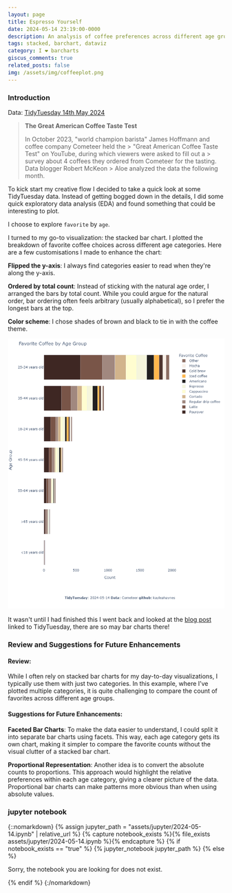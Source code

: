 ```yaml
---
layout: page
title: Espresso Yourself
date: 2024-05-14 23:19:00-0000
description: An analysis of coffee preferences across different age groups
tags: stacked, barchart, dataviz
category: I ❤️ barcharts
giscus_comments: true
related_posts: false
img: /assets/img/coffeeplot.png
---
```


### Introduction 
Data: [TidyTuesday 14th May 2024](https://github.com/rfordatascience/tidytuesday/tree/master/data/2024/2024-05-14)

> <b> The Great American Coffee Taste Test </b>
> 
> In October 2023, "world champion barista" James Hoffmann and coffee company Cometeer held the > "Great American Coffee Taste Test" on YouTube, during which viewers were asked to fill out a > survey about 4 coffees they ordered from Cometeer for the tasting. Data blogger Robert McKeon > Aloe analyzed the data the following month.

To kick start my creative flow I decided to take a quick look at some TidyTuesday data. Instead of getting bogged down in the details, I did some quick exploratory data analysis (EDA) and found something that could be interesting to plot. 

I choose to explore `favorite` by `age`. 

I turned to my go-to visualization: the stacked bar chart. I plotted the breakdown of favorite coffee choices across different age categories. Here are a few customisations I made to enhance the chart: 

<b>Flipped the y-axis</b>: I always find categories easier to read when they're along the y-axis.

<b>Ordered by total count</b>: Instead of sticking with the natural age order, I arranged the bars by total count. While you could argue for the natural order, bar ordering often feels arbitrary (usually alphabetical), so I prefer the longest bars at the top.

<b>Color scheme</b>: I chose shades of brown and black to tie in with the coffee theme.

![barchart](/assets/img/coffeeplot.png)

It wasn't until I had finished this I went back and looked at the [blog post](https://rmckeon.medium.com/great-american-coffee-taste-test-breakdown-7f3fdcc3c41d) linked to TidyTuesday, there are so may bar charts there! 

### Review and Suggestions for Future Enhancements

#### Review:
While I often rely on stacked bar charts for my day-to-day visualizations, I typically use them with just two categories. In this example, where I’ve plotted multiple categories, it is quite challenging to compare the count of favorites across different age groups.

#### Suggestions for Future Enhancements:
<b>Faceted Bar Charts</b>: To make the data easier to understand, I could split it into separate bar charts using facets. This way, each age category gets its own chart, making it simpler to compare the favorite counts without the visual clutter of a stacked bar chart.

<b>Proportional Representation</b>: Another idea is to convert the absolute counts to proportions. This approach would highlight the relative preferences within each age category, giving a clearer picture of the data. Proportional bar charts can make patterns more obvious than when using absolute values.

### jupyter notebook 

{::nomarkdown}
{% assign jupyter_path = "assets/jupyter/2024-05-14.ipynb" | relative_url %}
{% capture notebook_exists %}{% file_exists assets/jupyter/2024-05-14.ipynb %}{% endcapture %}
{% if notebook_exists == "true" %}
{% jupyter_notebook jupyter_path %}
{% else %}

<p>Sorry, the notebook you are looking for does not exist.</p>
{% endif %}
{:/nomarkdown}